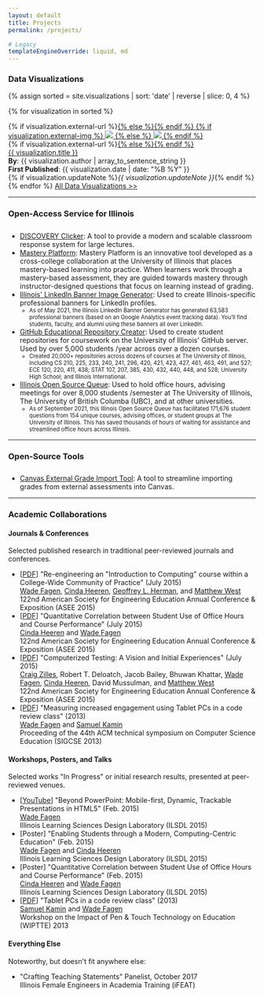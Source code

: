 ```yaml
---
layout: default
title: Projects
permalink: /projects/

# Legacy
templateEngineOverride: liquid, md
---
```


<style>
h3 + .pub-list {
  padding-top: 10px;
}

.pub-list li ul { 
  font-size: 80%;

}
</style>

### Data Visualizations

{% assign sorted = site.visualizations | sort: 'date' | reverse | slice: 0, 4 %}

{% for visualization in sorted %}
<div class="card card-full">
  <div class="row">
    <div class="col-12 col-md-3">
      {% if visualization.external-url %}<a href="{{ visualization.external-url }}">{% else %}<a href="{{ visualization.url }}">{% endif %}
        {% if visualization.external-img %}
          <img src="{{ visualization.external-img }}" class="img-fluid">
        {% else %}
          <img src="{{ visualization.url }}{{ visualization.social-img }}" class="img-fluid">
        {% endif %}
      </a>
    </div>
    <div class="col-12 col-md-9">
      {% if visualization.external-url %}<a href="{{ visualization.external-url }}">{% else %}<a href="{{ visualization.url }}">{% endif %}
        <div class="title">
            {{ visualization.title }}
        </div>
      </a>
      <div class="authors">
        <b>By</b>: {{ visualization.author | array_to_sentence_string }}<br>
        <b>First Published</b>: {{ visualization.date | date: "%B %Y" }}<br>
        {% if visualization.updateNote %}<i>{{ visualization.updateNote }}</i>{% endif %}
      </div>
    </div>
  </div>
</div>
{% endfor %}

<a href="/visualizations/" class="card">
    All Data Visualizations &gt;&gt;
</a>

<hr>

### Open-Access Service for Illinois

<ul class="pub-list">
  <li>
    <a href="https://clicker.cs.illinois.edu/">DISCOVERY Clicker</a>: A tool to provide a modern and scalable classroom response system for large lectures.
  </li>
  <li>
    <a href="https://mastery.cs.illinois.edu/">Mastery Platform</a>: Mastery Platform is an innovative tool developed as a cross-college collaboration at the University of Illinois that places mastery-based learning into practice. When learners work through a mastery-based assessment, they are guided towards mastery through instructor-designed questions that focus on learning instead of grading.
  </li>
  <li>
    <a href="https://d7.cs.illinois.edu/projects/linkedin-banner-image/generate/">Illinois' LinkedIn Banner Image Generator</a>: Used to create Illinois-specific professional banners for LinkedIn profiles.
    <ul>
      <li>As of May 2021, the Illinois LinkedIn Banner Generator has generated 63,583 professional banners (based on an Google Analytics event tracking data). You’ll find students, faculty, and alumni using these banners all over LinkedIn.</li>
    </ul>
  </li>
  <li>
    <a href="https://github.com/illinois/github-repo-creator/">GitHub Educational Repository Creator</a>: Used to create student repositories for coursework on the University of Illinois' GitHub server.  Used by over 5,000 students /year across over a dozen courses.
    <ul>
      <li>
        Created 20,000+ repositories across dozens of courses at The University of Illinois, including CS 210, 225, 233, 240, 241, 296, 420, 421, 423, 427, 461, 463, 491, and 527; ECE 120, 220, 411, 438; STAT 107, 207, 385, 430, 432, 440, 448, and 528; University High School; and Illinois International.
      </li>
    </ul>
  </li>
  <li>
    <a href="https://queue.illinois.edu/">Illinois Open Source Queue</a>: Used to hold office hours, advising meetings for over 8,000 students /semester at The University of Illinois, The University of British Columba (UBC), and at other universities.
    <ul>
      <li>
        As of September 2021, this Illinois Open Source Queue has facilitated 171,676 student questions from 154 unique courses, advising offices, or student groups at The University of Illinois. This has saved thousands of hours of waiting for assistance and streamlined office hours across Illinois.
      </li>
    </ul>
  </li>  
</ul>


<hr>

### Open-Source Tools


<ul class="pub-list">
  <li>
    <a href="https://waf.cs.illinois.edu/tools/Canvas-External-Grade-Import-Tool/">Canvas External Grade Import Tool</a>: A tool to streamline importing grades from external assessments into Canvas.
  </li>
</ul>

<hr>

### Academic Collaborations

<h4>Journals &amp; Conferences</h4>
<p>
  Selected published research in traditional peer-reviewed journals and conferences.
</p>
<ul class="pub-list">
  <li>
    [<a href="pdfs/fagen_heeren_herman_west_asee2015.pdf">PDF</a>]
    &quot;Re-engineering an "Introduction to Computing" course within a College-Wide Community of Practice&quot;
    (July 2015)
    <div class="pub-etc">
      <u>Wade Fagen</u>, <a href="http://cindaheeren.com/">Cinda Heeren</a>, <a href="http://publish.illinois.edu/glherman/">Geoffrey L. Herman</a>, and <a href="http://lagrange.mechse.illinois.edu/">Matthew West</a><br>
      122nd American Society for Engineering Education Annual Conference &amp; Exposition (ASEE 2015)
    </div>
  </li>
  <li>
    [<a href="pdfs/heeren_fagen_asee2015.pdf">PDF</a>]
    &quot;Quantitative Correlation between Student Use of Office Hours and Course Performance&quot;
    (July 2015)
    <div class="pub-etc">
      <a href="http://cindaheeren.com/">Cinda Heeren</a> and <u>Wade Fagen</u><br>
      122nd American Society for Engineering Education Annual Conference &amp; Exposition (ASEE 2015)
    </div>
  </li>
  <li>
    [<a href="pdfs/zilles_et_al_asee2015.pdf">PDF</a>]
    &quot;Computerized Testing: A Vision and Initial Experiences&quot;
    (July 2015)
    <div class="pub-etc">
      <a href="http://zilles.cs.illinois.edu/">Craig Zilles</a>, Robert T. Deloatch, Jacob Bailey, Bhuwan Khattar, <u>Wade Fagen</u>, <a href="http://cindaheeren.com/">Cinda Heeren</a>, David Mussulman, and <a href="http://lagrange.mechse.illinois.edu/">Matthew West</a><br>
      122nd American Society for Engineering Education Annual Conference &amp; Exposition (ASEE 2015)
    </div>
  </li>
  <li>
    [<a href="pdfs/fagen_kamin_sigcse2013.pdf">PDF</a>]
    &quot;Measuring increased engagement using Tablet PCs in a code review class&quot;
    (2013)
    <div class="pub-etc">
      <u>Wade Fagen</u> and <a href="http://kamin.cs.illinois.edu/">Samuel Kamin</a><br>
      Proceeding of the 44th ACM technical symposium on Computer Science Education (SIGCSE 2013)
    </div>
  </li>
</ul>


<h4>Workshops, Posters, and Talks</h4>
<p>
  Selected works &quot;In Progress&quot; or initial research results, presented at
  peer-reviewed venues.
</p>

<ul class="pub-list">
  <li>
    [<a href="https://www.youtube.com/watch?v=X_yjBTcmlkg">YouTube</a>]
    &quot;Beyond PowerPoint: Mobile-first, Dynamic, Trackable Presentations in HTML5&quot;
    (Feb. 2015)
    <div class="pub-etc">
      <u>Wade Fagen</u><br>
      Illinois Learning Sciences Design Laboratory (ILSDL 2015)
    </div>
  </li>

  <li>
    [Poster]
    &quot;Enabling Students through a Modern, Computing-Centric Education&quot;
    (Feb. 2015)
    <div class="pub-etc">
      <u>Wade Fagen</u> and <a href="http://cindaheeren.com/">Cinda Heeren</a><br>
      Illinois Learning Sciences Design Laboratory (ILSDL 2015)
    </div>
  </li>

  <li>
    [Poster]
    &quot;Quantitative Correlation between Student Use of Office Hours and Course Performance&quot;
    (Feb. 2015)
    <div class="pub-etc">
      <a href="http://cindaheeren.com/">Cinda Heeren</a> and <u>Wade Fagen</u><br>
      Illinois Learning Sciences Design Laboratory (ILSDL 2015)
    </div>
  </li>

  <li>
    [<a href="pdfs/kamin_fagen_wiptte2013.pdf">PDF</a>]
    &quot;Tablet PCs in a code review class&quot;
    (2013)
    <div class="pub-etc">
      <a href="http://kamin.cs.illinois.edu/">Samuel Kamin</a> and <u>Wade Fagen</u><br>
      Workshop on the Impact of Pen &amp; Touch Technology on Education (WIPTTE) 2013
    </div>
  </li>
</ul>

<h4>Everything Else</h4>
<p>
  Noteworthy, but doesn't fit anywhere else:
</p>

<ul class="pub-list">
  <li>
    &quot;Crafting Teaching Statements&quot; Panelist, October 2017
    <div class="pub-etc">
        Illinois Female Engineers in Academia Training (iFEAT)
    </div>
  </li>
</ul>


